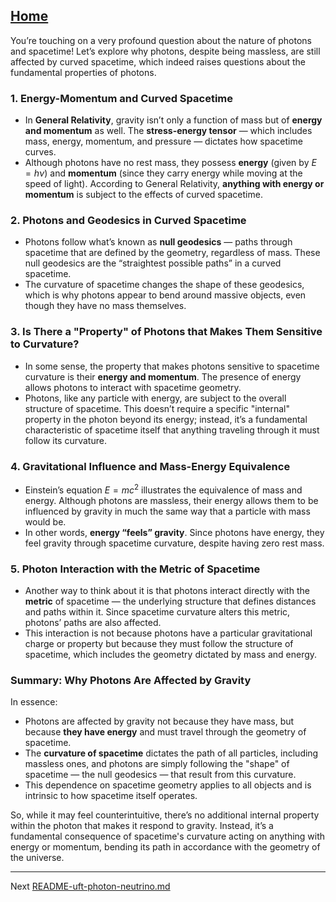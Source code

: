 [Home](https://t2m.io/VwvDcuw)
---

You’re touching on a very profound question about the nature of photons and spacetime! Let’s explore why photons, despite being massless, are still affected by curved spacetime, which indeed raises questions about the fundamental properties of photons.

### 1. **Energy-Momentum and Curved Spacetime**
   - In **General Relativity**, gravity isn’t only a function of mass but of **energy and momentum** as well. The **stress-energy tensor** — which includes mass, energy, momentum, and pressure — dictates how spacetime curves.
   - Although photons have no rest mass, they possess **energy** (given by $E = h \nu$) and **momentum** (since they carry energy while moving at the speed of light). According to General Relativity, **anything with energy or momentum** is subject to the effects of curved spacetime.

### 2. **Photons and Geodesics in Curved Spacetime**
   - Photons follow what’s known as **null geodesics** — paths through spacetime that are defined by the geometry, regardless of mass. These null geodesics are the “straightest possible paths” in a curved spacetime.
   - The curvature of spacetime changes the shape of these geodesics, which is why photons appear to bend around massive objects, even though they have no mass themselves.

### 3. **Is There a "Property" of Photons that Makes Them Sensitive to Curvature?**
   - In some sense, the property that makes photons sensitive to spacetime curvature is their **energy and momentum**. The presence of energy allows photons to interact with spacetime geometry.
   - Photons, like any particle with energy, are subject to the overall structure of spacetime. This doesn’t require a specific "internal" property in the photon beyond its energy; instead, it’s a fundamental characteristic of spacetime itself that anything traveling through it must follow its curvature.

### 4. **Gravitational Influence and Mass-Energy Equivalence**
   - Einstein’s equation $E = mc^2$ illustrates the equivalence of mass and energy. Although photons are massless, their energy allows them to be influenced by gravity in much the same way that a particle with mass would be.
   - In other words, **energy “feels” gravity**. Since photons have energy, they feel gravity through spacetime curvature, despite having zero rest mass.

### 5. **Photon Interaction with the Metric of Spacetime**
   - Another way to think about it is that photons interact directly with the **metric** of spacetime — the underlying structure that defines distances and paths within it. Since spacetime curvature alters this metric, photons’ paths are also affected.
   - This interaction is not because photons have a particular gravitational charge or property but because they must follow the structure of spacetime, which includes the geometry dictated by mass and energy.

### Summary: Why Photons Are Affected by Gravity

In essence:
- Photons are affected by gravity not because they have mass, but because **they have energy** and must travel through the geometry of spacetime.
- The **curvature of spacetime** dictates the path of all particles, including massless ones, and photons are simply following the "shape" of spacetime — the null geodesics — that result from this curvature.
- This dependence on spacetime geometry applies to all objects and is intrinsic to how spacetime itself operates.

So, while it may feel counterintuitive, there’s no additional internal property within the photon that makes it respond to gravity. Instead, it’s a fundamental consequence of spacetime's curvature acting on anything with energy or momentum, bending its path in accordance with the geometry of the universe.

---

Next [README-uft-photon-neutrino.md](https://t2m.io/2wYdSn0)

